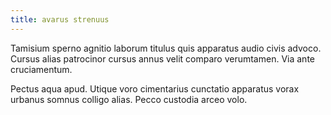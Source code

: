 ```yaml
---
title: avarus strenuus
---
```


Tamisium sperno agnitio laborum titulus quis apparatus audio civis advoco. Cursus alias patrocinor cursus annus velit comparo verumtamen. Via ante cruciamentum.

Pectus aqua apud. Utique voro cimentarius cunctatio apparatus vorax urbanus somnus colligo alias. Pecco custodia arceo volo.